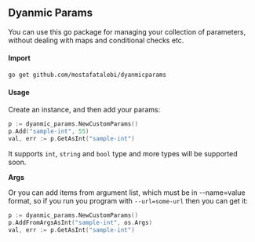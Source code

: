 ## Dyanmic Params
You can use this go package for managing
your collection of parameters, without dealing with maps and conditional checks etc.

#### Import
```shell script
go get github.com/mostafatalebi/dyanmicparams
```

#### Usage
Create an instance, and then add your params:
```go
p := dyanmic_params.NewCustomParams()
p.Add("sample-int", 55)
val, err := p.GetAsInt("sample-int")
```

It supports `int`, `string` and `bool` type and more types will be supported soon.

**Args**

Or you can add items from argument list, which must be in --name=value format,
so if you run you program with `--url=some-url` then you can get it:
```go
p := dyanmic_params.NewCustomParams()
p.AddFromArgsAsInt("sample-int", os.Args)
val, err := p.GetAsInt("sample-int")
```

